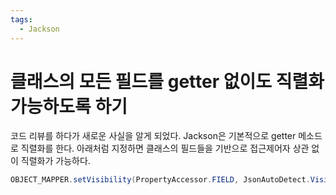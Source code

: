 ```yaml
---
tags:
  - Jackson
---
```

# 클래스의 모든 필드를 getter 없이도 직렬화 가능하도록 하기

코드 리뷰를 하다가 새로운 사실을 알게 되었다. Jackson은 기본적으로 getter 메소드로 직렬화를 한다. 아래처럼 지정하면 클래스의 필드들을 기반으로 접근제어자 상관 없이 직렬화가 가능하다.

```java
OBJECT_MAPPER.setVisibility(PropertyAccessor.FIELD, JsonAutoDetect.Visibility.ANY);
```